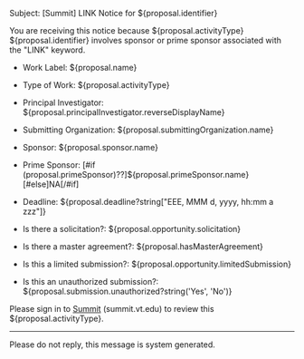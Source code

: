 Subject: [Summit] LINK Notice for ${proposal.identifier}

You are receiving this notice because ${proposal.activityType} ${proposal.identifier} involves sponsor or prime sponsor associated with the "LINK" keyword.

* Work Label: ${proposal.name}
* Type of Work: ${proposal.activityType}
* Principal Investigator: ${proposal.principalInvestigator.reverseDisplayName}
* Submitting Organization: ${proposal.submittingOrganization.name}
* Sponsor: ${proposal.sponsor.name}
* Prime Sponsor: [#if (proposal.primeSponsor)??]${proposal.primeSponsor.name}[#else]NA[/#if]
* Deadline: ${proposal.deadline?string["EEE, MMM d, yyyy, hh:mm a zzz"]}

* Is there a solicitation?: ${proposal.opportunity.solicitation}
* Is there a master agreement?: ${proposal.hasMasterAgreement}
* Is this a limited submission?: ${proposal.opportunity.limitedSubmission}
* Is this an unauthorized submission?: ${proposal.submission.unauthorized?string('Yes', 'No')}

Please sign in to [Summit](http://summit.vt.edu) (summit.vt.edu) to review this ${proposal.activityType}.

------------------------------------------------------------------------
Please do not reply, this message is system generated.
